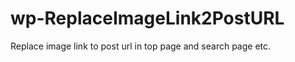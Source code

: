 wp-ReplaceImageLink2PostURL
===========================

Replace image link to post url in top page and search page etc.